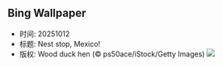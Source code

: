 ## Bing Wallpaper
- 时间: 20251012
- 标题: Nest stop, Mexico!
- 版权: Wood duck hen (© ps50ace/iStock/Getty Images)
![](https://cn.bing.com/th?id=OHR.WoodDuckHen_EN-US0382439406_UHD.jpg&rf=LaDigue_UHD.jpg&pid=hp&w=3840&h=2160&rs=1&c=4)
